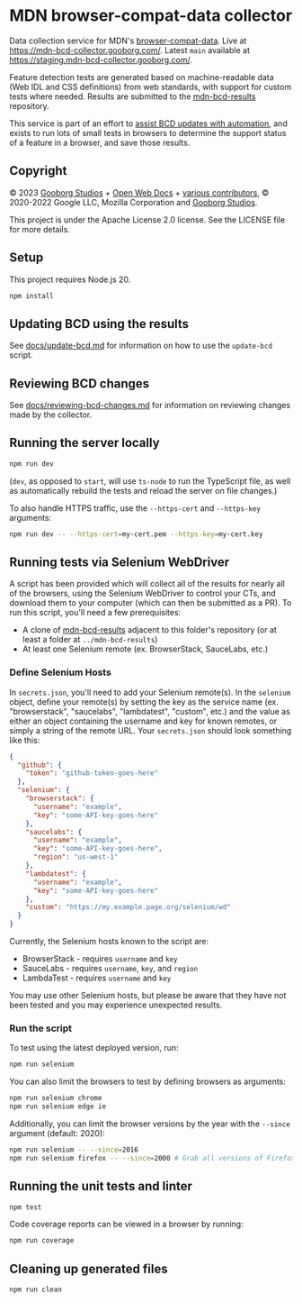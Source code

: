# MDN browser-compat-data collector

Data collection service for MDN's [browser-compat-data](https://github.com/mdn/browser-compat-data). Live at https://mdn-bcd-collector.gooborg.com/. Latest `main` available at https://staging.mdn-bcd-collector.gooborg.com/.

Feature detection tests are generated based on machine-readable data (Web IDL and CSS definitions) from web standards, with support for custom tests where needed. Results are submitted to the [mdn-bcd-results](https://github.com/openwebdocs/mdn-bcd-results) repository.

This service is part of an effort to [assist BCD updates with automation](https://github.com/mdn/browser-compat-data/issues/3308), and exists to run lots of small tests in browsers to determine the support status of a feature in a browser, and save those results.

## Copyright

© 2023 [Gooborg Studios](https://www.gooborg.com/) + [Open Web Docs](https://www.openwebdocs.org) + [various contributors](https://github.com/openwebdocs/mdn-bcd-collector/graphs/contributors), © 2020-2022 Google LLC, Mozilla Corporation and [Gooborg Studios](https://www.gooborg.com/).

This project is under the Apache License 2.0 license. See the LICENSE file for more details.

## Setup

This project requires Node.js 20.

```sh
npm install
```

## Updating BCD using the results

See [docs/update-bcd.md](./docs/update-bcd.md) for information on how to use the `update-bcd` script.

## Reviewing BCD changes

See [docs/reviewing-bcd-changes.md](./docs/reviewing-bcd-changes.md) for information on reviewing changes made by the collector.

## Running the server locally

```sh
npm run dev
```

(`dev`, as opposed to `start`, will use `ts-node` to run the TypeScript file, as well as automatically rebuild the tests and reload the server on file changes.)

To also handle HTTPS traffic, use the `--https-cert` and `--https-key` arguments:

```sh
npm run dev -- --https-cert=my-cert.pem --https-key=my-cert.key
```

## Running tests via Selenium WebDriver

A script has been provided which will collect all of the results for nearly all of the browsers, using the Selenium WebDriver to control your CTs, and download them to your computer (which can then be submitted as a PR). To run this script, you'll need a few prerequisites:

- A clone of [mdn-bcd-results](https://github.com/openwebdocs/mdn-bcd-results) adjacent to this folder's repository (or at least a folder at `../mdn-bcd-results`)
- At least one Selenium remote (ex. BrowserStack, SauceLabs, etc.)

### Define Selenium Hosts

In `secrets.json`, you'll need to add your Selenium remote(s). In the `selenium` object, define your remote(s) by setting the key as the service name (ex. "browserstack", "saucelabs", "lambdatest", "custom", etc.) and the value as either an object containing the username and key for known remotes, or simply a string of the remote URL. Your `secrets.json` should look something like this:

```json
{
  "github": {
    "token": "github-token-goes-here"
  },
  "selenium": {
    "browserstack": {
      "username": "example",
      "key": "some-API-key-goes-here"
    },
    "saucelabs": {
      "username": "example",
      "key": "some-API-key-goes-here",
      "region": "us-west-1"
    },
    "lambdatest": {
      "username": "example",
      "key": "some-API-key-goes-here"
    },
    "custom": "https://my.example.page.org/selenium/wd"
  }
}
```

Currently, the Selenium hosts known to the script are:

- BrowserStack - requires `username` and `key`
- SauceLabs - requires `username`, `key`, and `region`
- LambdaTest - requires `username` and `key`

You may use other Selenium hosts, but please be aware that they have not been tested and you may experience unexpected results.

### Run the script

To test using the latest deployed version, run:

```sh
npm run selenium
```

You can also limit the browsers to test by defining browsers as arguments:

```sh
npm run selenium chrome
npm run selenium edge ie
```

Additionally, you can limit the browser versions by the year with the `--since` argument (default: 2020):

```sh
npm run selenium -- --since=2016
npm run selenium firefox -- --since=2000 # Grab all versions of Firefox
```

## Running the unit tests and linter

```sh
npm test
```

Code coverage reports can be viewed in a browser by running:

```sh
npm run coverage
```

## Cleaning up generated files

```sh
npm run clean
```
